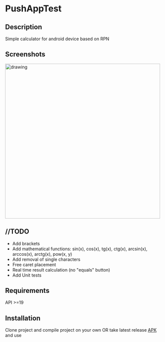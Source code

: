 # PushAppTest
## Description
Simple calculator for android device based on RPN

## Screenshots
<img src="https://sun9-19.userapi.com/c850636/v850636903/1a74ef/ysXSL4ClQA0.jpg" alt="drawing" height="500"/>

## //TODO
- Add brackets
- Add mathematical functions: sin(x), cos(x), tg(x), ctg(x), arcsin(x), arccos(x), arctg(x), pow(x, y)
- Add removal of single characters
- Free caret placement
- Real time result calculation (no "equals" button)
- Add Unit tests

## Requirements
API >=19

## Installation
Clone project and compile project on your own OR take latest release [APK](https://github.com/alexalekhin/PushAppTest/releases) and use
